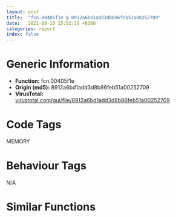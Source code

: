 ```yaml
---
layout: post
title:  "fcn.00405f1e @ 8912a6bd1add3d8b86feb51a00252709"
date:   2021-09-10 15:52:19 +0300
categories: report
index: false
---
```


# Generic Information
- **Function:** fcn.00405f1e
- **Origin (md5):** 8912a6bd1add3d8b86feb51a00252709
- **VirusTotal:** [virustotal.com/gui/file/8912a6bd1add3d8b86feb51a00252709][virustotal_ref]

# Code Tags
<span class="tag" id="MEMORY">MEMORY</span>


# Behaviour Tags
<span class="bhv-tag" id="na">N/A</span>

# Similar Functions
<script type="text/javascript" src="https://www.gstatic.com/charts/loader.js"></script>
<script type="text/javascript">

    google.charts.load('current', {'packages':['corechart']});
    google.charts.setOnLoadCallback(drawChart);

    function drawChart() {
    var data = new google.visualization.DataTable();
        data.addColumn('number', 'X');
        data.addColumn('number', 'Y');
        data.addColumn({type: 'string', role: 'tooltip', 'p': {'html': true}});
        data.addColumn({'type': 'string', 'role': 'style'});
        
        data.addRows([
    [71.70613861083984, -25.00443458557129, '<b><a href="/report/fcn.00405f1e@8912a6bd1add3d8b86feb51a00252709">fcn.00405f1e</a><br>@8912a6bd1add3d8b86feb51a00252709</b><br>', 'point { fill-color: #e0440e; }'],
[-281.7965087890625, 17.765974044799805, '<b><a href="/report/fcn.004023aa@90aa43862e75a7f78f2655241632f0e5">fcn.004023aa</a><br>@90aa43862e75a7f78f2655241632f0e5</b><br>', 'null'],
[73.3520278930664, -142.87957763671875, '<b><a href="/report/fcn.00407b2b@7dd153bad1771b9e8d5266a341ebf949">fcn.00407b2b</a><br>@7dd153bad1771b9e8d5266a341ebf949</b><br>', 'null'],
[-87.45581817626953, -93.47915649414062, '<b><a href="/report/fcn.004013c0@562bf33eb57e8c08a86e538e69918c30">fcn.004013c0</a><br>@562bf33eb57e8c08a86e538e69918c30</b><br>', 'null'],
[143.38414001464844, 52.6035041809082, '<b><a href="/report/fcn.00523c15@da37d90419c1292c0f16cbfd1f66402d">fcn.00523c15</a><br>@da37d90419c1292c0f16cbfd1f66402d</b><br>', 'null'],
[149.74411010742188, -81.40919494628906, '<b><a href="/report/fcn.00405da2@ea9c1e2eeb951a8e6185c6674c228f98">fcn.00405da2</a><br>@ea9c1e2eeb951a8e6185c6674c228f98</b><br>', 'null'],
[-161.70045471191406, -182.41981506347656, '<b><a href="/report/fcn.00401def@dd7278b699f8b751b4e28f3abe51fa08">fcn.00401def</a><br>@dd7278b699f8b751b4e28f3abe51fa08</b><br>', 'null'],
[22.120899200439453, 86.4082260131836, '<b><a href="/report/fcn.0054ec2d@9a2108de6665bf53e42d7cbbbe5a0866">fcn.0054ec2d</a><br>@9a2108de6665bf53e42d7cbbbe5a0866</b><br>', 'null'],
[-61.675811767578125, -5.362654209136963, '<b><a href="/report/fcn.00405d1e@1c48774da6a3dd4bf3ea41716a332c61">fcn.00405d1e</a><br>@1c48774da6a3dd4bf3ea41716a332c61</b><br>', 'null'],
[-228.84732055664062, 91.58174896240234, '<b><a href="/report/fcn.006db003@4b0f64217d092c5f535224282602e937">fcn.006db003</a><br>@4b0f64217d092c5f535224282602e937</b><br>', 'null'],
[-66.24896240234375, -202.4247589111328, '<b><a href="/report/fcn.00402162@db863ed6a700d7bfd018a178d481bd23">fcn.00402162</a><br>@db863ed6a700d7bfd018a178d481bd23</b><br>', 'null'],

        ]);

    var options = {
        title: 'Similarity Plot',
        legend: 'none',
        colors: ['#dedbd9', '#e6693e', '#ec8f6e', '#f3b49f', '#f6c7b6'],
        tooltip: {isHtml: true, trigger: 'both'},
        explorer: {
        actions: ["dragToZoom", "rightClickToReset"],
        },
        chartArea: {
        width: '80%',
        height: '80%'
        },
        width: '100%',
        height: '100%'
    };

    var chart = new google.visualization.ScatterChart(document.getElementById('chart_div'));

    chart.draw(data, options);
    }
    
</script>


<div id="chart_div" style="width: 100%px; height: 100%;"></div>

# Disassembled Code
{% highlight nasm %}

push ebp
mov ebp, esp
sub esp, 0xe8
mov eax, dword[ebp-0x60]
add eax, dword[ebp-0xb0]
add eax, dword[ebp-0x38]
mov dword[ebp-4], eax
mov eax, dword[ebp-0x54]
cmp eax, dword[ebp-0x98]
je 0x405f49
mov eax, dword[ebp-0x74]
cmp eax, dword[ebp-0x3c]
jbe 0x405f58
mov eax, dword[ebp-0x9c]
add eax, dword[ebp-0x10]
mov dword[ebp-0xb0], eax
mov eax, dword[ebp-0x3c]
add eax, dword[ebp-0x50]
add eax, dword[ebp-0x1c]
mov dword[ebp-8], eax
mov eax, dword[ebp-0xa4]
add eax, dword[ebp-0x38]
add eax, dword[ebp-0x54]
mov dword[ebp-0x18], eax
mov eax, dword[ebp-0x70]
add eax, dword[ebp-0x5c]
mov dword[ebp-4], eax
mov eax, dword[ebp-0x60]
add eax, dword[ebp-0xc]
mov dword[ebp-0x54], eax
mov eax, dword[ebp-0x10]
add eax, dword[ebp-0x3c]
mov dword[ebp-0xa4], eax
mov eax, dword[ebp-8]
add eax, dword[ebp-0x24]
add eax, dword[ebp-0x94]
mov dword[ebp-0x10], eax
mov eax, dword[ebp-8]
add eax, dword[ebp-0x14]
add eax, dword[ebp-0x3c]
mov dword[ebp-0xa4], eax
mov eax, dword[ebp-0xa0]
add eax, dword[ebp-0x78]
add eax, dword[ebp-0x64]
mov dword[ebp-0x74], eax
mov eax, dword[ebp-0x60]
add eax, dword[ebp-0xc0]
add eax, dword[ebp-0xc]
mov dword[ebp-0x44], eax
mov eax, dword[ebp-0x14]
cmp eax, dword[ebp-4]
je 0x405fe0
mov eax, dword[ebp-0x7c]
cmp eax, dword[ebp-0x94]
jae 0x405fe8
mov eax, dword[ebp-0x6c]
cmp eax, dword[ebp-0xc]
jae 0x405ffa
mov eax, dword[ebp-0x94]
add eax, dword[ebp-0x78]
add eax, dword[ebp-0x24]
mov dword[ebp-0xcc], eax
mov eax, dword[ebp-0x38]
cmp eax, dword[ebp-0x30]
je 0x406021
mov eax, dword[ebp-0x5c]
cmp eax, dword[ebp-0x10]
jne 0x406021
mov eax, dword[ebp-0x3c]
cmp eax, dword[ebp-0x44]
je 0x406021
mov eax, dword[ebp-0x1c]
add eax, dword[ebp-0x28]
add eax, dword[ebp-0x84]
mov dword[ebp-0x34], eax
mov eax, dword[ebp-0x14]
add eax, dword[ebp-0x1c]
add eax, dword[ebp-0x9c]
mov dword[ebp-0x4c], eax
mov eax, dword[ebp-4]
add eax, dword[ebp-0xc]
add eax, dword[ebp-0x4c]
mov dword[ebp-0x58], eax
mov eax, dword[ebp-0xb0]
add eax, dword[ebp-0x68]
mov dword[ebp-0xa8], eax
mov eax, dword[ebp-0x34]
add eax, dword[ebp-0x30]
add eax, dword[ebp-4]
mov dword[ebp-0x7c], eax
mov eax, dword[ebp-0x34]
add eax, dword[ebp-0x18]
mov dword[ebp-0x44], eax
mov eax, dword[ebp-0x10]
add eax, dword[ebp-0x5c]
add eax, dword[ebp-0x84]
mov dword[ebp-0xa8], eax
mov eax, dword[ebp-0x7c]
add eax, dword[ebp-4]
add eax, dword[ebp-0x8c]
mov dword[ebp-0x64], eax
mov eax, dword[ebp-0x40]
add eax, dword[ebp-0x10]
add eax, dword[ebp-0x4c]
mov dword[ebp-0x90], eax
mov eax, dword[ebp-0x98]
add eax, dword[ebp-0x58]
mov dword[ebp-0x1c], eax
push 0x40
push 0x3000
push 0x1c30d9
push 0
call dword[sym.imp.KERNEL32.dll_VirtualAlloc]
mov dword[ebp-0xd8], eax
mov eax, dword[ebp-0xdc]
mov dword[ebp-0xd4], eax
cmp dword[ebp-0xd4], 0x50
je 0x40611b
cmp dword[ebp-0xd4], 0xb0
je 0x4060f1
cmp dword[ebp-0xd4], 0xc9
je 0x4060fc
cmp dword[ebp-0xd4], 0x125
je 0x40610d
jmp 0x406126
mov eax, dword[ebp-0x24]
add eax, dword[ebp-0x68]
mov dword[ebp-0x50], eax
jmp 0x40612f
mov eax, dword[ebp-0xb8]
add eax, dword[ebp-0xa0]
mov dword[ebp-0x3c], eax
jmp 0x40612f
mov eax, dword[ebp-0x18]
add eax, dword[ebp-0x34]
mov dword[ebp-0x9c], eax
jmp 0x40612f
mov eax, dword[ebp-4]
add eax, dword[ebp-0x24]
mov dword[ebp-0x78], eax
jmp 0x40612f
mov eax, dword[ebp-4]
add eax, dword[ebp-0x28]
mov dword[ebp-0x38], eax
mov eax, dword[ebp-0x98]
add eax, dword[ebp-0x14]
mov dword[ebp-0x10], eax
mov eax, dword[ebp-0x6c]
add eax, dword[ebp-0xa8]
add eax, dword[ebp-0x44]
mov dword[ebp-0x68], eax
mov eax, dword[ebp-0x50]
add eax, dword[ebp-0x64]
add eax, dword[ebp-0x28]
mov dword[ebp-0x4c], eax
mov eax, dword[ebp-0x74]
add eax, dword[ebp-0x60]
mov dword[ebp-0x44], eax
mov eax, dword[ebp-4]
add eax, dword[ebp-0x48]
mov dword[ebp-0x7c], eax
mov eax, dword[ebp-0x50]
add eax, dword[ebp-0xc0]
add eax, dword[ebp-0x78]
mov dword[ebp-8], eax
mov eax, dword[ebp-0x20]
add eax, dword[ebp-0x34]
add eax, dword[ebp-0x94]
mov dword[ebp-0x1c], eax
mov eax, dword[ebp-0x30]
add eax, dword[ebp-0x18]
mov dword[ebp-0x60], eax
mov eax, dword[ebp-0xc]
cmp eax, dword[ebp-0xbc]
jae 0x4061a2
mov eax, dword[ebp-0x30]
cmp eax, dword[ebp-0x6c]
jb 0x4061b3
mov eax, dword[ebp-0x18]
add eax, dword[ebp-0xa4]
add eax, dword[ebp-0x60]
mov dword[ebp-0x30], eax
jmp 0x4061bf
mov eax, dword[ebp-0xc0]
add eax, dword[ebp-0x64]
mov dword[ebp-0x50], eax
mov eax, dword[ebp-0x68]
add eax, dword[ebp-0x6c]
add eax, dword[ebp-0x4c]
mov dword[ebp-0x24], eax
mov eax, dword[ebp-0xd8]
add eax, 0xe9000
mov dword[ebp-0xd8], eax
mov eax, dword[ebp-0xa0]
add eax, dword[ebp-0x8c]
mov dword[ebp-0x58], eax
mov eax, dword[ebp-8]
add eax, dword[ebp-8]
mov dword[ebp-0x50], eax
mov eax, dword[ebp-0x64]
add eax, dword[ebp-4]
add eax, dword[ebp-0xac]
mov dword[ebp-0x30], eax
mov eax, dword[ebp-0x8c]
add eax, dword[ebp-0x9c]
add eax, dword[ebp-0x28]
mov dword[ebp-0x50], eax
mov dword[ebp-0xe0], 0x4688ab8
mov eax, dword[ebp-0x48]
add eax, dword[ebp-0x3c]
mov dword[ebp-0xc], eax
mov eax, dword[ebp-0x58]
add eax, dword[ebp-0x18]
mov dword[ebp-0x7c], eax
mov eax, dword[ebp-0x58]
add eax, dword[ebp-0x98]
mov dword[ebp-0x34], eax
and dword[ebp-0x2c], 0
mov eax, dword[ebp-0x64]
add eax, dword[ebp-0x20]
mov dword[ebp-0x14], eax
mov eax, dword[ebp-0xa8]
add eax, dword[ebp-8]
mov dword[ebp-0x84], eax
mov eax, dword[ebp-0x60]
add eax, dword[ebp-0x5c]
mov dword[ebp-0x74], eax
mov eax, dword[ebp-0x44]
add eax, dword[ebp-0x30]
add eax, dword[ebp-0xb8]
mov dword[ebp-0x64], eax
mov eax, dword[ebp-0x50]
add eax, dword[ebp-4]
add eax, dword[ebp-0x1c]
mov dword[ebp-0x3c], eax
mov eax, dword[ebp-0xac]
add eax, dword[ebp-0x64]
mov dword[ebp-4], eax
mov dword[ebp-0xd0], 0x6a45b2a7
mov eax, dword[ebp-0x68]
add eax, dword[ebp-4]
mov dword[ebp-0x60], eax
mov eax, dword[ebp-0x9c]
add eax, dword[ebp-0x10]
mov dword[ebp-0x44], eax
mov dword[ebp-0x88], 0xbab031f2
mov eax, dword[ebp-0x90]
cmp eax, dword[ebp-0x28]
jbe 0x4062c8
mov eax, dword[ebp-0x94]
cmp eax, dword[ebp-0x54]
je 0x4062ce
cmp dword[ebp-0x7c], 0
jne 0x4062da
mov eax, dword[ebp-0xcc]
add eax, dword[ebp-0x6c]
mov dword[ebp-0x1c], eax
mov dword[ebp-0xb4], 0x8452cbde
mov eax, dword[ebp-0x48]
cmp eax, dword[ebp-0x10]
jne 0x4062f4
mov eax, dword[ebp-0x5c]
cmp eax, dword[ebp-0x14]
je 0x406306
mov eax, dword[ebp-0xa4]
add eax, dword[ebp-0x8c]
add eax, dword[ebp-0x34]
mov dword[ebp-0x24], eax
mov dword[ebp-0x80], 0xff23d10a
mov eax, dword[ebp-0xb0]
add eax, dword[ebp-0x54]
mov dword[ebp-0x44], eax
and dword[ebp-8], 0
jmp 0x406326
mov eax, dword[ebp-8]
inc eax
mov dword[ebp-8], eax
cmp dword[ebp-8], 2
jae 0x40633a
mov eax, dword[ebp-0x10]
add eax, dword[ebp-0xac]
mov dword[ebp-0x74], eax
jmp 0x40631f
mov dword[ebp-0xe4], 0x4aee9049
mov eax, dword[ebp-0x18]
add eax, dword[ebp-0x38]
mov dword[ebp-0x48], eax
mov eax, dword[ebp-0x50]
add eax, dword[ebp-0x40]
mov dword[ebp-0x44], eax
mov eax, dword[ebp-0x18]
add eax, dword[ebp-0x84]
add eax, dword[ebp-0xc]
mov dword[ebp-0x90], eax
and dword[ebp-0x2c], 0
cmp dword[ebp-0x2c], 0xad48
jae 0x406955
mov eax, dword[ebp-0x34]
add eax, dword[ebp-0x4c]
mov dword[ebp-0x54], eax
mov eax, dword[ebp-0xb8]
cmp eax, dword[ebp-0xc]
je 0x4063a3
mov eax, dword[ebp-0x14]
cmp eax, dword[ebp-0xa0]
jbe 0x4063b2
mov eax, dword[ebp-0x50]
cmp eax, dword[ebp-0x90]
jae 0x4063b2
mov eax, dword[ebp-0x98]
add eax, dword[ebp-0x8c]
mov dword[ebp-0x18], eax
mov eax, dword[ebp-0xd0]
add eax, dword[ebp-0x88]
mov dword[ebp-0xd0], eax
mov eax, dword[ebp-0xa8]
add eax, dword[ebp-0x1c]
mov dword[ebp-0x4c], eax
mov eax, dword[ebp-0x44]
mov dword[ebp-0xc8], eax
cmp dword[ebp-0xc8], 4
je 0x406449
cmp dword[ebp-0xc8], 8
je 0x406430
cmp dword[ebp-0xc8], 0x20
je 0x406414
cmp dword[ebp-0xc8], 0x6f
je 0x406454
cmp dword[ebp-0xc8], 0x70
je 0x40643b
cmp dword[ebp-0xc8], 0xca
je 0x406425
jmp 0x406465
mov eax, dword[ebp-0x48]
add eax, dword[ebp-0x84]
mov dword[ebp-0xa0], eax
jmp 0x40646e
mov eax, dword[ebp-0x24]
add eax, dword[ebp-0x54]
mov dword[ebp-0x50], eax
jmp 0x40646e
mov eax, dword[ebp-0x40]
add eax, dword[ebp-0x34]
mov dword[ebp-0x48], eax
jmp 0x40646e
mov eax, dword[ebp-0x40]
add eax, dword[ebp-0x14]
mov dword[ebp-0x98], eax
jmp 0x40646e
mov eax, dword[ebp-0x5c]
add eax, dword[ebp-0x38]
mov dword[ebp-0x24], eax
jmp 0x40646e
mov eax, dword[ebp-0x74]
add eax, dword[ebp-0xcc]
mov dword[ebp-0x84], eax
jmp 0x40646e
mov eax, dword[ebp-0x70]
add eax, dword[ebp-0x60]
mov dword[ebp-0xc], eax
mov eax, dword[ebp-0x88]
add eax, dword[ebp-0xb4]
mov dword[ebp-0x88], eax
mov eax, dword[ebp-0x5c]
add eax, dword[ebp-0x84]
mov dword[ebp-0x38], eax
mov eax, dword[ebp-0x10]
cmp eax, dword[ebp-0x78]
jbe 0x4064a5
mov eax, dword[ebp-0x6c]
cmp eax, dword[ebp-0x20]
jae 0x4064a5
mov eax, dword[ebp-0x28]
add eax, dword[ebp-0x64]
mov dword[ebp-0x14], eax
mov eax, dword[ebp-0x88]
xor eax, dword[ebp-0xb4]
mov dword[ebp-0x88], eax
cmp dword[ebp-0x60], 0
ja 0x4064c5
mov eax, dword[ebp-0xc]
cmp eax, dword[ebp-0x1c]
jb 0x4064d1
mov eax, dword[ebp-0x18]
add eax, dword[ebp-0x18]
add eax, dword[ebp-0x78]
mov dword[ebp-0x74], eax
mov eax, dword[ebp-0x80]
xor eax, dword[ebp-0xe4]
mov dword[ebp-0x80], eax
mov eax, dword[ebp-0x48]
cmp eax, dword[ebp-0x38]
jbe 0x4064f6
mov eax, dword[ebp-0x44]
cmp eax, dword[ebp-0x68]
jae 0x4064f6
mov eax, dword[ebp-0x24]
add eax, dword[ebp-0x18]
mov dword[ebp-0x3c], eax
mov eax, dword[ebp-0x6c]
add eax, dword[ebp-0x58]
mov dword[ebp-0xbc], eax
mov eax, dword[ebp-0xb4]
add eax, dword[ebp-0x80]
mov dword[ebp-0xb4], eax
mov eax, dword[ebp-0x38]
add eax, dword[ebp-0x30]
add eax, dword[ebp-0x94]
mov dword[ebp-0xa8], eax
mov eax, dword[ebp-0x4c]
add eax, dword[ebp-0x3c]
add eax, dword[ebp-0x6c]
mov dword[ebp-0x90], eax
mov eax, dword[ebp-0x80]
xor eax, dword[ebp-0x88]
mov dword[ebp-0x80], eax
mov eax, dword[ebp-0x9c]
add eax, dword[ebp-0x34]
mov dword[ebp-0xbc], eax
mov eax, dword[ebp-0x30]
add eax, dword[ebp-0x20]
mov dword[ebp-0xb8], eax
mov eax, dword[ebp-0x80]
add eax, dword[ebp-0xd0]
mov dword[ebp-0x80], eax
mov eax, dword[ebp-0x24]
cmp eax, dword[ebp-0xa8]
je 0x40657e
mov eax, dword[ebp-0x58]
cmp eax, dword[ebp-0x78]
ja 0x40658a
cmp dword[ebp-0x34], 0
jne 0x40658a
mov eax, dword[ebp-0x84]
add eax, dword[ebp-0x78]
mov dword[ebp-0x24], eax
mov eax, dword[ebp-8]
add eax, dword[ebp-0x70]
mov dword[ebp-0xac], eax
mov eax, dword[ebp-0x88]
xor eax, dword[ebp-0xb4]
mov dword[ebp-0x88], eax
mov eax, dword[ebp-0x5c]
add eax, dword[ebp-0x38]
mov dword[ebp-0x48], eax
mov eax, dword[ebp-0xb4]
add eax, dword[ebp-0x80]
mov dword[ebp-0xb4], eax
cmp dword[ebp-0x48], 0
jb 0x4065ce
mov eax, dword[ebp-0x3c]
cmp eax, dword[ebp-0x74]
jb 0x4065da
mov eax, dword[ebp-0x70]
add eax, dword[ebp-0x68]
add eax, dword[ebp-8]
mov dword[ebp-0x28], eax
mov eax, dword[ebp-0x98]
add eax, dword[ebp-0x24]
mov dword[ebp-0x4c], eax
mov eax, dword[ebp-0x80]
add eax, dword[ebp-0x88]
mov dword[ebp-0x80], eax
mov eax, dword[ebp-0x28]
add eax, dword[ebp-0x28]
mov dword[ebp-0x24], eax
mov eax, dword[ebp-0x34]
add eax, dword[ebp-0xb0]
add eax, dword[ebp-0x14]
mov dword[ebp-0x84], eax
mov eax, dword[ebp-0x58]
add eax, dword[ebp-0xac]
mov dword[ebp-0xa4], eax
mov eax, dword[ebp-0xd8]
add eax, dword[ebp-0x2c]
mov dword[ebp-0xdc], eax
mov eax, dword[ebp-0x1c]
add eax, dword[ebp-0xc0]
add eax, dword[ebp-0x54]
mov dword[ebp-0x14], eax
mov eax, dword[ebp-0x20]
add eax, dword[ebp-0x24]
add eax, dword[ebp-0xbc]
mov dword[ebp-0xc], eax
mov eax, dword[ebp-4]
cmp eax, dword[ebp-0x20]
je 0x40665c
mov eax, dword[ebp-0x98]
cmp eax, dword[ebp-0x68]
jne 0x40666e
mov eax, dword[ebp-0x90]
add eax, dword[ebp-0x90]
add eax, dword[ebp-0x14]
mov dword[ebp-0x60], eax
mov eax, dword[ebp-4]
add eax, dword[ebp-0xac]
add eax, dword[ebp-0xc]
mov dword[ebp-0x54], eax
mov eax, dword[ebp-0xe0]
add eax, dword[ebp-0x2c]
mov dword[ebp-0xe8], eax
mov eax, dword[ebp-0x40]
add eax, dword[ebp-0x40]
add eax, dword[ebp-0x10]
mov dword[ebp-0x9c], eax
and dword[ebp-8], 0
jmp 0x4066a8
mov eax, dword[ebp-8]
inc eax
mov dword[ebp-8], eax
cmp dword[ebp-8], 1
jae 0x4066bc
mov eax, dword[ebp-0x14]
add eax, dword[ebp-0xac]
mov dword[ebp-0x28], eax
jmp 0x4066a1
mov eax, dword[ebp-0xe8]
mov eax, dword[eax]
xor eax, dword[ebp-0xd0]
mov ecx, dword[ebp-0xdc]
mov dword[ecx], eax
cmp dword[ebp-0x28], 0
jne 0x4066de
cmp dword[ebp-0x38], 0
jne 0x4066ea
mov eax, dword[ebp-0x14]
add eax, dword[ebp-0x58]
add eax, dword[ebp-0x10]
mov dword[ebp-0x50], eax
mov eax, dword[ebp-0x3c]
add eax, dword[ebp-0x28]
mov dword[ebp-0x74], eax
mov eax, dword[ebp-0xc]
add eax, dword[ebp-0x44]
mov dword[ebp-0x28], eax
mov eax, dword[ebp-0x70]
add eax, dword[ebp-0x24]
add eax, dword[ebp-0xc0]
mov dword[ebp-0x1c], eax
and dword[ebp-0x4c], 0
jmp 0x406718
mov eax, dword[ebp-0x4c]
inc eax
mov dword[ebp-0x4c], eax
cmp dword[ebp-0x4c], 1
jae 0x40672c
mov eax, dword[ebp-0x20]
add eax, dword[ebp-0xcc]
mov dword[ebp-0x68], eax
jmp 0x406711
mov eax, dword[ebp-0x48]
add eax, dword[ebp-0x78]
mov dword[ebp-0x18], eax
mov eax, dword[ebp-0x6c]
add eax, dword[ebp-0x14]
mov dword[ebp-0x8c], eax
mov eax, dword[ebp-0xc]
add eax, dword[ebp-0x14]
add eax, dword[ebp-4]
mov dword[ebp-0x20], eax
mov eax, dword[ebp-0x54]
add eax, dword[ebp-0x20]
mov dword[ebp-0x58], eax
mov eax, dword[ebp-0x9c]
add eax, dword[ebp-0x64]
add eax, dword[ebp-0x20]
mov dword[ebp-0x44], eax
mov eax, dword[ebp-0x2c]
sub eax, 0x80879
mov dword[ebp-0x2c], eax
mov eax, dword[ebp-0x30]
add eax, dword[ebp-0x28]
add eax, dword[ebp-0x68]
mov dword[ebp-0x8c], eax
mov eax, dword[ebp-0xa0]
cmp eax, dword[ebp-0x5c]
jbe 0x40679e
mov eax, dword[ebp-0xc]
cmp eax, dword[ebp-0x1c]
jae 0x40679e
mov eax, dword[ebp-0x10]
add eax, dword[ebp-0xac]
mov dword[ebp-0x40], eax
mov eax, dword[ebp-0x4c]
add eax, dword[ebp-0x10]
add eax, dword[ebp-0xb0]
mov dword[ebp-0xc], eax
mov eax, dword[ebp-0x94]
add eax, dword[ebp-0xc]
add eax, dword[ebp-0x20]
mov dword[ebp-0x34], eax
mov eax, dword[ebp-0xb8]
add eax, dword[ebp-0xc]
add eax, dword[ebp-0xbc]
mov dword[ebp-0x1c], eax
mov eax, dword[ebp-0x34]
cmp eax, dword[ebp-0x60]
jbe 0x4067f9
mov eax, dword[ebp-0x40]
cmp eax, dword[ebp-0xb8]
je 0x4067f9
mov eax, dword[ebp-0x8c]
add eax, dword[ebp-0xc0]
add eax, dword[ebp-0x90]
mov dword[ebp-0x84], eax
mov eax, dword[ebp-8]
add eax, dword[ebp-0xa4]
add eax, dword[ebp-0x20]
mov dword[ebp-0x3c], eax
mov eax, dword[ebp-0x58]
add eax, dword[ebp-0x40]
add eax, dword[ebp-0x40]
mov dword[ebp-0x64], eax
mov eax, dword[ebp-0x2c]
sub eax, 0xc4511
mov dword[ebp-0x2c], eax
mov eax, dword[ebp-0x1c]
add eax, dword[ebp-0x38]
mov dword[ebp-0xcc], eax
mov eax, dword[ebp-0x94]
add eax, dword[ebp-0x8c]
add eax, dword[ebp-0x30]
mov dword[ebp-0x18], eax
mov eax, dword[ebp-0x58]
add eax, dword[ebp-0xa4]
mov dword[ebp-0xb0], eax
mov eax, dword[ebp-0xa0]
add eax, dword[ebp-0x28]
mov dword[ebp-0x48], eax
cmp dword[ebp-0x20], 0
jne 0x40686f
mov eax, dword[ebp-0x40]
cmp eax, dword[ebp-0x30]
je 0x40687b
cmp dword[ebp-0x98], 0
jb 0x40687b
mov eax, dword[ebp-0x30]
add eax, dword[ebp-0x7c]
mov dword[ebp-0xb0], eax
mov eax, dword[ebp-4]
add eax, dword[ebp-0x48]
mov dword[ebp-0xbc], eax
mov eax, dword[ebp-0x9c]
add eax, dword[ebp-0x10]
mov dword[ebp-0xb8], eax
mov eax, dword[ebp-0x70]
add eax, dword[ebp-0x18]
mov dword[ebp-0x54], eax
mov eax, dword[ebp-0x2c]
add eax, 0x8eb9b
mov dword[ebp-0x2c], eax
mov eax, dword[ebp-0x74]
add eax, dword[ebp-0xb8]
mov dword[ebp-0xac], eax
mov eax, dword[ebp-0x3c]
cmp eax, dword[ebp-0x5c]
je 0x4068d8
mov eax, dword[ebp-0xbc]
cmp eax, dword[ebp-0x8c]
jae 0x4068d8
mov eax, dword[ebp-0x50]
add eax, dword[ebp-0x44]
mov dword[ebp-4], eax
mov eax, dword[ebp-0x3c]
add eax, dword[ebp-0x34]
add eax, dword[ebp-4]
mov dword[ebp-0x40], eax
mov eax, dword[ebp-0x64]
add eax, dword[ebp-0x70]
add eax, dword[ebp-0x14]
mov dword[ebp-0x38], eax
mov eax, dword[ebp-0x78]
cmp eax, dword[ebp-0x30]
jne 0x406907
cmp dword[ebp-0x20], 0
jne 0x406916
cmp dword[ebp-0xa4], 0
jb 0x406916
mov eax, dword[ebp-0x18]
add eax, dword[ebp-0x84]
add eax, dword[ebp-0x6c]
mov dword[ebp-0x70], eax
mov eax, dword[ebp-4]
add eax, dword[ebp-0x74]
mov dword[ebp-0x54], eax
mov eax, dword[ebp-0x40]
add eax, dword[ebp-0x90]
add eax, dword[ebp-0xa0]
mov dword[ebp-4], eax
mov eax, dword[ebp-0x5c]
add eax, dword[ebp-8]
mov dword[ebp-0x70], eax
mov eax, dword[ebp-0x2c]
sub eax, 0x4ab26
mov dword[ebp-0x2c], eax
mov eax, dword[ebp-0x2c]
add eax, 0x100d19
mov dword[ebp-0x2c], eax
jmp 0x40636c
mov eax, dword[ebp-0xd8]
add eax, 0x8984
mov dword[0x448f718], eax
mov eax, dword[ebp-0x68]
add eax, dword[ebp-0x38]
mov dword[ebp-0x10], eax
mov eax, dword[ebp-0x30]
add eax, dword[ebp-0x7c]
add eax, dword[ebp-0xcc]
mov dword[ebp-0x54], eax
mov eax, dword[ebp-0xc0]
add eax, dword[ebp-0xa8]
add eax, dword[ebp-0x90]
mov dword[ebp-0xb0], eax
mov eax, dword[ebp-8]
mov dword[ebp-0xc4], eax
cmp dword[ebp-0xc4], 0x19
je 0x406a06
cmp dword[ebp-0xc4], 0x4e
je 0x406a28
cmp dword[ebp-0xc4], 0xab
je 0x4069e2
cmp dword[ebp-0xc4], 0xcd
je 0x4069fb
cmp dword[ebp-0xc4], 0xf1
je 0x4069f0
cmp dword[ebp-0xc4], 0x13c
je 0x406a14
jmp 0x406a39
mov eax, dword[ebp-0x7c]
add eax, dword[ebp-0x5c]
add eax, dword[ebp-0x7c]
mov dword[ebp-0x60], eax
jmp 0x406a42
mov eax, dword[ebp-0x70]
add eax, dword[ebp-0x48]
mov dword[ebp-0x24], eax
jmp 0x406a42
mov eax, dword[ebp-0x58]
add eax, dword[ebp-0x10]
mov dword[ebp-0x7c], eax
jmp 0x406a42
mov eax, dword[ebp-0x40]
add eax, dword[ebp-0x38]
add eax, dword[ebp-0x48]
mov dword[ebp-0x6c], eax
jmp 0x406a42
mov eax, dword[ebp-0x94]
add eax, dword[ebp-0x50]
add eax, dword[ebp-0x1c]
mov dword[ebp-0xa0], eax
jmp 0x406a42
mov eax, dword[ebp-0x40]
add eax, dword[ebp-0xa8]
add eax, dword[ebp-0x1c]
mov dword[ebp-0x70], eax
jmp 0x406a42
mov eax, dword[ebp-0xc]
add eax, dword[ebp-0x18]
mov dword[ebp-0x5c], eax
mov eax, dword[ebp-8]
add eax, dword[ebp-0x20]
mov dword[ebp-0x78], eax
mov eax, dword[ebp-0x20]
add eax, dword[ebp-4]
mov dword[ebp-0x28], eax
mov esp, ebp
pop ebp
ret

{% endhighlight %}

[virustotal_ref]: https://www.virustotal.com/gui/file/8912a6bd1add3d8b86feb51a00252709